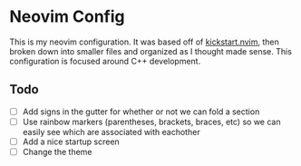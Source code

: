 # Neovim Config

This is my neovim configuration.
It was based off of [kickstart.nvim](https://github.com/nvim-lua/kickstart.nvim), then broken down into smaller files and organized as I thought made sense.
This configuration is focused around C++ development. 

## Todo
- [ ] Add signs in the gutter for whether or not we can fold a section
- [ ] Use rainbow markers (parentheses, brackets, braces, etc) so we can easily see which are associated with eachother
- [ ] Add a nice startup screen
- [ ] Change the theme
